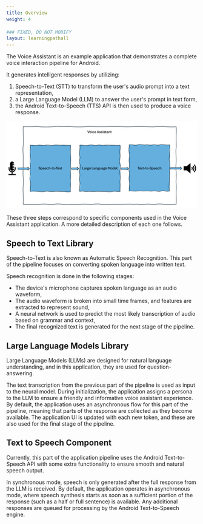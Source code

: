 ```yaml
---
title: Overview
weight: 4

### FIXED, DO NOT MODIFY
layout: learningpathall
---
```


The Voice Assistant is an example application that demonstrates a complete voice interaction pipeline for Android.

It generates intelligent responses by utilizing:
1. Speech-to-Text (STT) to transform the user's audio prompt into a text representation,
2. a Large Language Model (LLM) to answer the user's prompt in text form,
3. the Android Text-to-Speech (TTS) API is then used to produce a voice response.

![example image alt-text#center](overview.png "Figure 1: Overview")

These three steps correspond to specific components used in the Voice Assistant application. A more detailed description of each one follows.

## Speech to Text Library

Speech-to-Text is also known as Automatic Speech Recognition. This part of the pipeline focuses on converting spoken language into written text.

Speech recognition is done in the following stages:
- The device's microphone captures spoken language as an audio waveform,
- The audio waveform is broken into small time frames, and features are extracted to represent sound,
- A neural network is used to predict the most likely transcription of audio based on grammar and context,
- The final recognized text is generated for the next stage of the pipeline.

## Large Language Models Library

Large Language Models (LLMs) are designed for natural language understanding, and in this application, they are used for question-answering.

The text transcription from the previous part of the pipeline is used as input to the neural model. During initialization, the application assigns a persona to the LLM to ensure a friendly and informative voice assistant experience. By default, the application uses an asynchronous flow for this part of the pipeline, meaning that parts of the response are collected as they become available. The application UI is updated with each new token, and these are also used for the final stage of the pipeline.

## Text to Speech Component

Currently, this part of the application pipeline uses the Android Text-to-Speech API with some extra functionality to ensure smooth and natural speech output.

In synchronous mode, speech is only generated after the full response from the LLM is received. By default, the application operates in asynchronous mode, where speech synthesis starts as soon as a sufficient portion of the response (such as a half or full sentence) is available. Any additional responses are queued for processing by the Android Text-to-Speech engine.